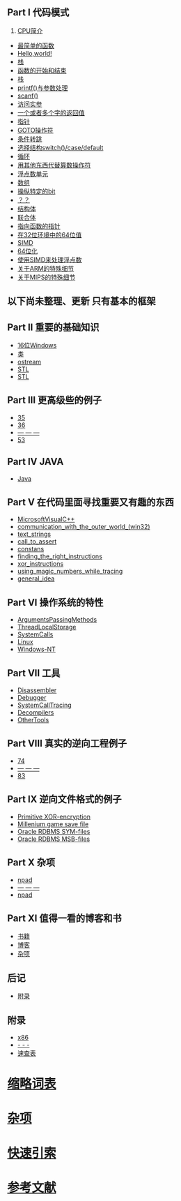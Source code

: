 ## Part I 代码模式
1. [CPU简介](Part-Ⅰ/Chapter-1.md) 
- [最简单的函数](Part-Ⅰ/Chapter-2.md)  
- [Hello,world!](Part-Ⅰ/Chapter-3.md)
- [栈](Part-Ⅰ/Chapter-4.md)
- [函数的开始和结束](Part-Ⅰ/Chapter-5.md)
- [栈](Part-Ⅰ/Chapter-6.md)
- [printf()与参数处理](Part-Ⅰ/Chapter-7.md)
- [scanf()](Part-Ⅰ/Chapter-8.md)
- [访问实参](Part-Ⅰ/Chapter-9.md)
- [一个或者多个字的返回值](Part-Ⅰ/Chapter-10.md)
- [指针](Part-Ⅰ/Chapter-11.md)
- [GOTO操作符](Part-Ⅰ/Chapter-12.md)
- [条件转跳](Part-Ⅰ/Chapter-13.md)
- [选择结构switch()/case/default](Part-Ⅰ/Chapter-14.md)
- [循环](Part-Ⅰ/Chapter-15.md)
- [用其他东西代替算数操作符](Part-Ⅰ/Chapter-16.md)
- [浮点数单元](Part-Ⅰ/Chapter-17.md)
- [数组](Part-Ⅰ/Chapter-18.md)
- [操纵特定的bit](Part-Ⅰ/Chapter-19.md)
- [？？](Part-Ⅰ/Chapter-20.md)
- [结构体](Part-Ⅰ/Chapter-21.md)
- [联合体](Part-Ⅰ/Chapter-22.md)
- [指向函数的指针](Part-Ⅰ/Chapter-23.md)
- [在32位环境中的64位值](Part-Ⅰ/Chapter-24.md)
- [SIMD](Chapter-25/Chapter-25.md)
- [64位化](Chapter-26/Chapter-26.md)
- [使用SIMD来处理浮点数](Chapter-27/Chapter-27.md)
- [关于ARM的特殊细节](Chapter-28/Chapter-28.md)
- [关于MIPS的特殊细节](Part-Ⅰ/Chapter-29.md)

以下尚未整理、更新  只有基本的框架
-
## Part II 重要的基础知识
- [16位Windows](Part-Ⅱ/Chapter-30.md)
- [类](Part-Ⅱ/Chapter-31.md)
- [ostream](Part-Ⅱ/Chapter-32.md)
- [STL](Part-Ⅱ/Chapter-33.md)
- [STL](Part-Ⅱ/Chapter-34.md)

## Part III 更高级些的例子
- [35](Part-Ⅲ/Chapter-35.md)
- [36](Part-Ⅲ/Chapter-36.md)
- [— — —](Part-Ⅲ/Chapter-36.md)
- [53](Part-Ⅲ/Chapter-53.md)


## Part IV JAVA
- [Java](Part-Ⅳ/Chapter-54.md)

## Part V 在代码里面寻找重要又有趣的东西
- [MicrosoftVisualC++](Part-Ⅴ/Chapter-55.md)
- [communication_with_the_outer_world_(win32)](Part-Ⅴ/Chapter-56.md)
- [text_strings](Part-Ⅴ/Chapter-57.md)
- [call_to_assert](Part-Ⅴ/Chapter-58.md)
- [constans](Part-Ⅴ/Chapter-59.md)
- [finding_the_right_instructions](Part-Ⅴ/Chapter-60.md)
- [xor_instructions](Chapter-61/Chapter-61.md)
- [using_magic_numbers_while_tracing](Part-Ⅴ/Chapter-62.md)
- [general_idea](Part-Ⅴ/Chapter-63.md)

## Part VI 操作系统的特性
- [ArgumentsPassingMethods](Part-Ⅵ/Chapter-64.md)
- [ThreadLocalStorage](Part-Ⅵ/Chapter-65.md)
- [SystemCalls](Part-Ⅵ/Chapter-66.md)
- [Linux](Part-Ⅵ/Chapter-67.md)
- [Windows-NT](Chapter-68/Chapter-68.md)

## Part VII 工具
- [Disassembler](Part-Ⅶ/Chapter-69.md)
- [Debugger](Part-Ⅶ/Chapter-70.md)
- [SystemCallTracing](Part-Ⅶ/Chapter-71.md)
- [Decompilers](Part-Ⅶ/Chapter-72.md)
- [OtherTools](Part-Ⅶ/Chapter-73.md)

## Part VIII 真实的逆向工程例子
- [74](Part-Ⅷ/Chapter-74.md)
- [— — —](Part-Ⅷ/Chapter-82.md)
- [83](Part-Ⅷ/Chapter-83.md)

## Part IX 逆向文件格式的例子

- [Primitive XOR-encryption](Part-Ⅸ/Chapter-84.md)
- [Millenium game save file](Part-Ⅸ/Chapter-85.md)
- [Oracle RDBMS SYM-files](Chapter-86/Chapter-86.md)
- [Oracle RDBMS MSB-files](Part-Ⅸ/Chapter-87.md)

## Part X 杂项

- [npad](Part-Ⅹ/Chapter-88.md)
- [— — —](Part-Ⅹ/Chapter-89.md)
- [npad](Part-Ⅹ/Chapter-95.md)

## Part XI 值得一看的博客和书

- [书籍](Part-Ⅺ/Chapter-96.md)
- [博客](Part-Ⅺ/Chapter-97.md)
- [杂项](Part-Ⅺ/Chapter-98.md) 


后记
-
- [附录](Afterword/Chapter-99.md)

附录
-
- [x86](Appendix/Appendix-A.md)
- [- - -](Appendix/Appendix-B.md)
- [速查表](Appendix/Appendix-F.md)

[缩略词表](Acronyms-used.md)
=
[杂项](Glossary.md)
=
[快速引索](Index.md)
=
[参考文献](Bibliography.md)
= 